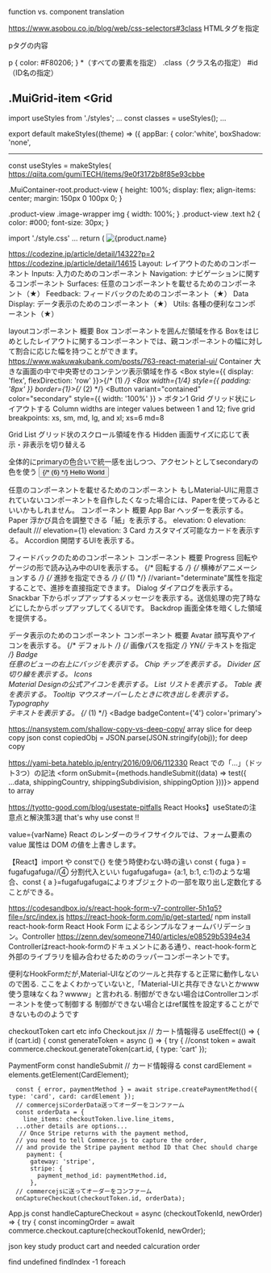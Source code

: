 function vs. component translation

https://www.asobou.co.jp/blog/web/css-selectors#3class
HTMLタグを指定
<p>pタグの内容</p>
p {
    color: #F80206;
}
*（すべての要素を指定）
.class（クラス名の指定）
#id（ID名の指定）

.MuiGrid-item
 <Grid
----------------------

import useStyles from './styles';
...
const classes = useStyles();
...
 <AppBar position="fixed" className={classes.appBar} color="inherit">

export default makeStyles((theme) => ({
  appBar: {
    color:'white',
    boxShadow: 'none',

-----------------------


const useStyles = makeStyles(
    https://qiita.com/gumiTECH/items/9e0f3172b8f85e93cbbe



.MuiContainer-root.product-view {
    height: 100%;
    display: flex;
    align-items: center;
    margin: 150px 0 100px 0;
  }
  
  .product-view .image-wrapper img {
    width: 100%;
  }
  .product-view .text h2 {
    color: #000;
    font-size: 30px;
  }

import './style.css'
<Container className="product-view">
...
    return (
        <Container className="product-view">
          <Grid container>
            <Grid item xs={12} md={6} className="image-wrapper">
              <img src={product.src} alt={product.name}
              />
            </Grid>
            <Grid item xs={12} md={5} className="text">
    

https://codezine.jp/article/detail/14322?p=2
https://codezine.jp/article/detail/14615
Layout: レイアウトのためのコンポーネント
Inputs: 入力のためのコンポーネント
Navigation: ナビゲーションに関するコンポーネント
Surfaces: 任意のコンポーネントを載せるためのコンポーネント（★）
Feedback: フィードバックのためのコンポーネント（★）
Data Display: データ表示のためのコンポーネント（★）
Utils: 各種の便利なコンポーネント（★）

layoutコンポーネント	概要
Box	コンポーネントを囲んだ領域を作る Boxをはじめとしたレイアウトに関するコンポーネントでは、親コンポーネントの幅に対して割合に応じた幅を持つことができます。
https://www.wakuwakubank.com/posts/763-react-material-ui/
Container	大きな画面の中で中央寄せのコンテンツ表示領域を作る
<Container>
        <Box style={{ display: 'flex', flexDirection: 'row' }}>{/* (1) */}
          <Box width={1/4} style={{ padding: '8px' }} border={1}>{/* (2) */}
            <Button
              variant="contained"
              color="secondary"
              style={{ width: '100%' }}
            >
              ボタン1
            </Button>
          </Box> 
Grid	グリッド状にレイアウトする Column widths are integer values between 1 and 12; five grid breakpoints: xs, sm, md, lg, and xl; 
  <Grid item xs={6} md={8}>
    <Item>xs=6 md=8</Item>
  </Grid>

Grid List	グリッド状のスクロール領域を作る
Hidden	画面サイズに応じて表示・非表示を切り替える

全体的にprimaryの色合いで統一感を出しつつ、アクセントとしてsecondaryの色を使う
        <Button variant="contained" color="secondary">{/* (6) */}
          Hello World
        </Button>



任意のコンポーネントを載せるためのコンポーネント
もしMaterial-UIに用意されていないコンポーネントを自作したくなった場合には、Paperを使ってみるといいかもしれません。
コンポーネント	概要
App Bar	ヘッダーを表示する。
Paper	浮かび具合を調整できる「紙」を表示する。
<Paper elevation={0}>elevation: 0</Paper>
<Paper>elevation: default</Paper> /// elevation={1}
<Paper elevation={3}>elevation: 3</Paper>
Card	カスタマイズ可能なカードを表示する。
Accordion	開閉するUIを表示する。

フィードバックのためのコンポーネント
コンポーネント	概要
Progress	回転やゲージの形で読み込み中のUIを表示する。
{/* 回転する */}
<CircularProgress />
{/* 横棒がアニメーションする */}
<LinearProgress />
{/* 進捗を指定できる */}
<LinearProgress variant="determinate" value={60} />{/* (1) */} //variant="determinate"属性を指定することで、進捗を直接指定できます。
Dialog	ダイアログを表示する。
Snackbar	下からポップアップするメッセージを表示する。送信処理の完了時などにしたからポップアップしてくるUIです。
Backdrop	画面全体を暗くした領域を提供する。


データ表示のためのコンポーネント
コンポーネント	概要
Avatar 	顔写真やアイコンを表示する。
<Avatar />{/* デフォルト */}
<Avatar src="/nkzn.png" />{/* 画像パスを指定 */}
<Avatar>YN</Avatar>{/* テキストを指定 */}
Badge	
任意のビューの右上にバッジを表示する。
Chip	チップを表示する。
Divider	区切り線を表示する。
Icons	
Material Designの公式アイコンを表示する。
List	リストを表示する。
Table	表を表示する。
Tooltip	マウスオーバーしたときに吹き出しを表示する。
Typography	
テキストを表示する。
<Tooltip title="新着メッセージが4件あります" arrow>{/* (1) */}
  <Badge badgeContent={'4'} color='primary'>
    <Avatar src="/nkzn.png" />
  </Badge>
</Tooltip>



https://nansystem.com/shallow-copy-vs-deep-copy/
array slice for deep copy
json const copiedObj = JSON.parse(JSON.stringify(obj)); for deep copy


https://yami-beta.hateblo.jp/entry/2016/09/06/112330
React での「...」（ドット3つ）の記法
        <form onSubmit={methods.handleSubmit((data) => test({ ...data, shippingCountry, shippingSubdivision, shippingOption }))}>
append to array

https://tyotto-good.com/blog/usestate-pitfalls
React Hooks】useStateの注意点と解決策3選
that's why use const !!

value={varName}
React のレンダーのライフサイクルでは、フォーム要素の value 属性は DOM の値を上書きします。


【React】import や constで{} を使う時使わない時の違い
const { fuga } = fugafugafuga//④
分割代入といい fugafugafuga= {a:1, b:1, c:1}のような場合、const { a }=fugafugafugaによりオブジェクトの一部を取り出し定数化することができる。

https://codesandbox.io/s/react-hook-form-v7-controller-5h1q5?file=/src/index.js
https://react-hook-form.com/jp/get-started/
npm install react-hook-form
React Hook Form によるシンプルなフォームバリデーション。Controller
https://zenn.dev/someone7140/articles/e08529b5394e34
Controllerはreact-hook-formのドキュメントにある通り、react-hook-formと外部のライブラリを組み合わせるためのラッパーコンポーネントです。

便利なHookFormだが,Material-UIなどのツールと共存すると正常に動作しないので困る.
ここをよくわかっていないと,「Material-UIと共存できないとかwww 使う意味なくね？wwww」と言われる.
制御ができない場合はControllerコンポーネントを使って制御する
制御ができない場合とはref属性を設定することができないもののようです



checkoutToken cart etc info
Checkout.jsx
  // カート情報得る
  useEffect(() => {
    if (cart.id) {
      const generateToken = async () => {
        try {
          //const token = await commerce.checkout.generateToken(cart.id, { type: 'cart' });

PaymentForm
  const handleSubmit
      // カード情報得る
      const cardElement = elements.getElement(CardElement);

      const { error, paymentMethod } = await stripe.createPaymentMethod({ type: 'card', card: cardElement });
      // commercejsにorderData送ってオーダーをコンファーム
      const orderData = {
        line_items: checkoutToken.live.line_items,
      ...other details are options...
       // Once Stripe returns with the payment method, 
      // you need to tell Commerce.js to capture the order, 
      // and provide the Stripe payment method ID that Chec should charge
         payment: {
          gateway: 'stripe',
          stripe: {
            payment_method_id: paymentMethod.id,
          },
      // commercejsに送ってオーダーをコンファーム
      onCaptureCheckout(checkoutToken.id, orderData);

App.js
      const handleCaptureCheckout = async (checkoutTokenId, newOrder) => {
       try {
          const incomingOrder = await commerce.checkout.capture(checkoutTokenId, newOrder);


json key study
product
cart and needed calcuration
order


find undefined
findIndex -1
foreach